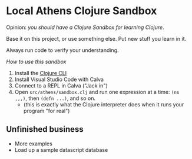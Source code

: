 # Local Athens Clojure Sandbox

Opinion: _you should have a Clojure Sandbox for learning Clojure_.

Base it on this project, or use something else. Put new stuff you learn in it.

Always run code to verify your understanding.

_How to use this sandbox_

1. Install the [Clojure CLI][1]
2. Install Visual Studio Code with Calva
3. Connect to a REPL in Calva ("Jack in")
4. Open `src/athens/sandbox.clj` and run one expression at a time: `(ns ,,,)`,
   then `(defn ...)`, and so on.
   - (this is exactly what the Clojure interpreter does when it runs your
     program "for real")

[1]: https://clojure.org/guides/deps_and_cli

## Unfinished business

- More examples
- Load up a sample datascript database
